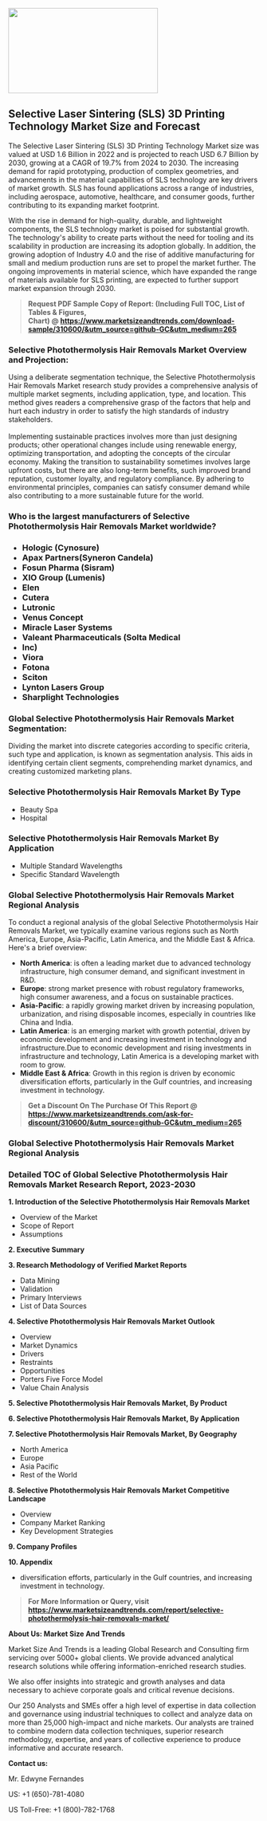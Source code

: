 <p><img class="alignnone size-medium wp-image-20088" src="https://ffe5etoiles.com/wp-content/uploads/2024/12/MST1-300x171.png" alt="" width="300" height="171" /></p><h2>Selective Laser Sintering (SLS) 3D Printing Technology Market Size and Forecast</h2><p>The Selective Laser Sintering (SLS) 3D Printing Technology Market size was valued at USD 1.6 Billion in 2022 and is projected to reach USD 6.7 Billion by 2030, growing at a CAGR of 19.7% from 2024 to 2030. The increasing demand for rapid prototyping, production of complex geometries, and advancements in the material capabilities of SLS technology are key drivers of market growth. SLS has found applications across a range of industries, including aerospace, automotive, healthcare, and consumer goods, further contributing to its expanding market footprint.</p><p>With the rise in demand for high-quality, durable, and lightweight components, the SLS technology market is poised for substantial growth. The technology's ability to create parts without the need for tooling and its scalability in production are increasing its adoption globally. In addition, the growing adoption of Industry 4.0 and the rise of additive manufacturing for small and medium production runs are set to propel the market further. The ongoing improvements in material science, which have expanded the range of materials available for SLS printing, are expected to further support market expansion through 2030.</p></p><blockquote id="" class=""><strong>Request PDF Sample Copy of Report: (Including Full TOC, List of Tables &amp; Figures, Chart)&nbsp;@&nbsp;<strong><a href="https://www.marketsizeandtrends.com/download-sample/310600/&utm_source=github-GC&utm_medium=265" target="_blank">https://www.marketsizeandtrends.com/download-sample/310600/&utm_source=github-GC&utm_medium=265</a></strong></strong></blockquote><h3 id="" class="">Selective Photothermolysis Hair Removals Market&nbsp;Overview and Projection:</h3><p id="" class="">Using a deliberate segmentation technique, the Selective Photothermolysis Hair Removals Market research study provides a comprehensive analysis of multiple market segments, including application, type, and location. This method gives readers a comprehensive grasp of the factors that help and hurt each industry in order to satisfy the high standards of industry stakeholders. <br /> <br />Implementing sustainable practices involves more than just designing products; other operational changes include using renewable energy, optimizing transportation, and adopting the concepts of the circular economy. Making the transition to sustainability sometimes involves large upfront costs, but there are also long-term benefits, such improved brand reputation, customer loyalty, and regulatory compliance. By adhering to environmental principles, companies can satisfy consumer demand while also contributing to a more sustainable future for the world.</p><h3 id="" class="">Who is the largest manufacturers of&nbsp;Selective Photothermolysis Hair Removals Market worldwide?</h3><h3 class=""><p><ul><li>Hologic (Cynosure) </li><li> Apax Partners(Syneron Candela) </li><li> Fosun Pharma (Sisram) </li><li> XIO Group (Lumenis) </li><li> Elen </li><li> Cutera </li><li> Lutronic </li><li> Venus Concept </li><li> Miracle Laser Systems </li><li> Valeant Pharmaceuticals (Solta Medical </li><li> Inc) </li><li> Viora </li><li> Fotona </li><li> Sciton </li><li> Lynton Lasers Group </li><li> Sharplight Technologies</li></ul></p></h3><h3 id="" class="">Global&nbsp;Selective Photothermolysis Hair Removals Market Segmentation:</h3><p id="" class="">Dividing the market into discrete categories according to specific criteria, such type and application, is known as segmentation analysis. This aids in identifying certain client segments, comprehending market dynamics, and creating customized marketing plans.</p><h3 id="" class="">Selective Photothermolysis Hair Removals Market&nbsp;By Type</h3><p><p><ul><li>Beauty Spa</li><li> Hospital</p></li></ul></p></p><h3 id="" class="">Selective Photothermolysis Hair Removals Market&nbsp;By Application</h3><p class=""><p><ul><li>Multiple Standard Wavelengths</li><li> Specific Standard Wavelength</li></ul></p></p><h3 id="" class="">Global Selective Photothermolysis Hair Removals Market Regional Analysis</h3><p id="" class="">To conduct a regional analysis of the global Selective Photothermolysis Hair Removals Market, we typically examine various regions such as North America, Europe, Asia-Pacific, Latin America, and the Middle East &amp; Africa. Here's a brief overview:</p><ul><li><strong>North America</strong>: is often a leading market due to advanced technology infrastructure, high consumer demand, and significant investment in R&amp;D.</li><li><strong>Europe</strong>: strong market presence with robust regulatory frameworks, high consumer awareness, and a focus on sustainable practices.</li><li><strong>Asia-Pacific</strong>: a rapidly growing market driven by increasing population, urbanization, and rising disposable incomes, especially in countries like China and India.</li><li><strong>Latin America</strong>: is an emerging market with growth potential, driven by economic development and increasing investment in technology and infrastructure.Due to economic development and rising investments in infrastructure and technology, Latin America is a developing market with room to grow.</li><li><strong>Middle East &amp; Africa</strong>: Growth in this region is driven by economic diversification efforts, particularly in the Gulf countries, and increasing investment in technology.</li></ul><blockquote id="" class=""><strong>Get a Discount On The Purchase Of This Report @ <strong><a href="https://www.marketsizeandtrends.com/ask-for-discount/310600/&utm_source=github-GC&utm_medium=265" target="_blank">https://www.marketsizeandtrends.com/ask-for-discount/310600/&utm_source=github-GC&utm_medium=265</a></strong></strong></blockquote><h3 id="" class="">Global Selective Photothermolysis Hair Removals Market Regional Analysis</h3><h3 id="" class="">Detailed TOC of Global Selective Photothermolysis Hair Removals Market Research Report, 2023-2030</h3><p id="" class=""><strong>1. Introduction of the Selective Photothermolysis Hair Removals Market</strong></p><ul><li>Overview of the Market</li><li>Scope of Report</li><li>Assumptions</li></ul><p id="" class=""><strong>2. Executive Summary</strong></p><p id="" class=""><strong>3. Research Methodology of Verified Market Reports</strong></p><ul><li>Data Mining</li><li>Validation</li><li>Primary Interviews</li><li>List of Data Sources</li></ul><p id="" class=""><strong>4. Selective Photothermolysis Hair Removals Market Outlook</strong></p><ul><li>Overview</li><li>Market Dynamics</li><li>Drivers</li><li>Restraints</li><li>Opportunities</li><li>Porters Five Force Model</li><li>Value Chain Analysis</li></ul><p id="" class=""><strong>5. Selective Photothermolysis Hair Removals Market, By Product</strong></p><p id="" class=""><strong>6. Selective Photothermolysis Hair Removals Market, By Application</strong></p><p id="" class=""><strong>7. Selective Photothermolysis Hair Removals Market, By Geography</strong></p><ul><li>North America</li><li>Europe</li><li>Asia Pacific</li><li>Rest of the World</li></ul><p id="" class=""><strong>8. Selective Photothermolysis Hair Removals Market Competitive Landscape</strong></p><ul><li>Overview</li><li>Company Market Ranking</li><li>Key Development Strategies</li></ul><p id="" class=""><strong>9. Company Profiles</strong></p><p id="" class=""><strong>10. Appendix</strong></p><ul><li>diversification efforts, particularly in the Gulf countries, and increasing investment in technology.</li></ul><blockquote id="" class=""><strong>For More Information or Query, visit <strong><strong><a href="https://www.marketsizeandtrends.com/report/selective-photothermolysis-hair-removals-market/" target="_blank">https://www.marketsizeandtrends.com/report/selective-photothermolysis-hair-removals-market/</a></strong></strong></strong></blockquote><p id="" class=""><strong>About Us: Market Size And Trends</strong></p><p id="" class="">Market Size And Trends is a leading Global Research and Consulting firm servicing over 5000+ global clients. We provide advanced analytical research solutions while offering information-enriched research studies.</p><p id="" class="">We also offer insights into strategic and growth analyses and data necessary to achieve corporate goals and critical revenue decisions.</p><p id="" class="">Our 250 Analysts and SMEs offer a high level of expertise in data collection and governance using industrial techniques to collect and analyze data on more than 25,000 high-impact and niche markets. Our analysts are trained to combine modern data collection techniques, superior research methodology, expertise, and years of collective experience to produce informative and accurate research.</p><p id="" class=""><strong>Contact us:</strong></p><p id="" class="">Mr. Edwyne Fernandes</p><p id="" class="">US: +1 (650)-781-4080</p><p id="" class="">US Toll-Free: +1 (800)-782-1768</p>
